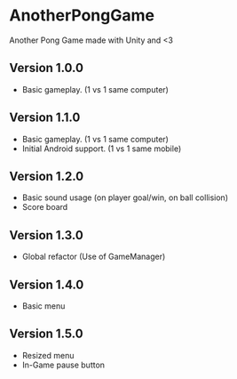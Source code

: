 # AnotherPongGame
Another Pong Game made with Unity and &lt;3

## Version 1.0.0
- Basic gameplay. (1 vs 1 same computer)

## Version 1.1.0
- Basic gameplay. (1 vs 1 same computer)
- Initial Android support. (1 vs 1 same mobile)

## Version 1.2.0
- Basic sound usage (on player goal/win, on ball collision)
- Score board

## Version 1.3.0
- Global refactor (Use of GameManager)

## Version 1.4.0
- Basic menu

## Version 1.5.0
- Resized menu
- In-Game pause button
